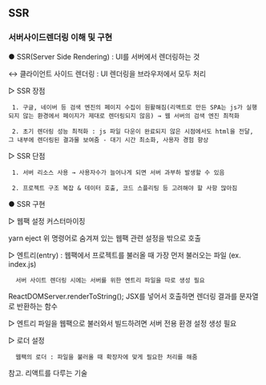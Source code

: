 ## SSR

### 서버사이드렌더링 이해 및 구현

● SSR(Server Side Rendering) : UI를 서버에서 렌더링하는 것

↔ 클라이언트 사이드 렌더링 : UI 렌더링을 브라우저에서 모두 처리

  ▷ SSR 장점

     1. 구글, 네이버 등 검색 엔진의 페이지 수집이 원활해짐(리액트로 만든 SPA는 js가 실행되지 않는 환경에서 페이지가 제대로 렌더링되지 않음) → 웹 서버의 검색 엔진 최적화

     2. 초기 렌더링 성능 최적화 : js 파일 다운이 완료되지 않은 시점에서도 html을 전달, 그 내부에 렌더링된 결과물 보여줌 - 대기 시간 최소화, 사용자 경험 향상

  ▷ SSR 단점

     1. 서버 리소스 사용 → 사용자수가 늘어나게 되면 서버 과부하 발생할 수 있음

     2. 프로젝트 구조 복잡 & 데이터 호출, 코드 스플리팅 등 고려해야 할 사항 많아짐

● SSR 구현

  ▷ 웹팩 설정 커스터마이징

yarn eject
위 명령어로 숨겨져 있는 웹팩 관련 설정을 밖으로 호출

  ▷ 엔트리(entry) : 웹팩에서 프로젝트를 불러올 때 가장 먼저 불러오는 파일 (ex. index.js)

      서버 사이트 렌더링 시에는 서버를 위한 엔트리 파일을 따로 생성 필요

ReactDOMServer.renderToString();
JSX를 넣어서 호출하면 렌더링 결과를 문자열로 반환하는 함수

  ▷ 엔트리 파일을 웹팩으로 불러와서 빌드하려면 서버 전용 환경 설정 생성 필요

  ▷ 로더 설정

      웹팩의 로더 : 파일을 불러올 때 확장자에 맞게 필요한 처리를 해줌
      
 참고. 리액트를 다루는 기술
